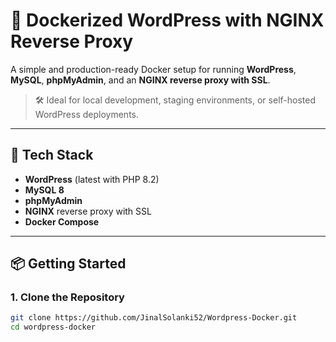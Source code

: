 # 🚀 Dockerized WordPress with NGINX Reverse Proxy

A simple and production-ready Docker setup for running **WordPress**, **MySQL**, **phpMyAdmin**, and an **NGINX reverse proxy with SSL**.

> 🛠️ Ideal for local development, staging environments, or self-hosted WordPress deployments.

---

## 🧱 Tech Stack

- **WordPress** (latest with PHP 8.2)
- **MySQL 8**
- **phpMyAdmin**
- **NGINX** reverse proxy with SSL
- **Docker Compose**

---

## 📦 Getting Started

### 1. Clone the Repository

```bash
git clone https://github.com/JinalSolanki52/Wordpress-Docker.git
cd wordpress-docker
